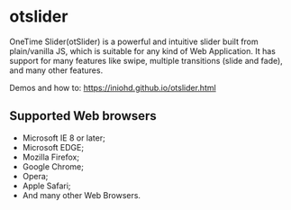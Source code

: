 # otslider
OneTime Slider(otSlider) is a powerful and intuitive slider built from plain/vanilla JS, which is
suitable for any kind of Web Application.
It has support for many features like swipe, multiple transitions (slide and fade), and many other features.

Demos and how to: https://iniohd.github.io/otslider.html

## Supported Web browsers
- Microsoft IE 8 or later;
- Microsoft EDGE;
- Mozilla Firefox;
- Google Chrome;
- Opera;
- Apple Safari;
- And many other Web Browsers.
